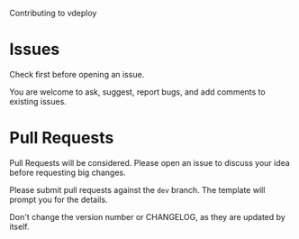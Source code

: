 Contributing to vdeploy

# Issues
Check first before opening an issue.

You are welcome to ask, suggest, report bugs, and add comments to existing issues.

# Pull Requests
Pull Requests will be considered.
Please open an issue to discuss your idea before requesting big changes.

Please submit pull requests against the `dev` branch.
The template will prompt you for the details.

Don't change the version number or CHANGELOG, as they are updated by itself.
